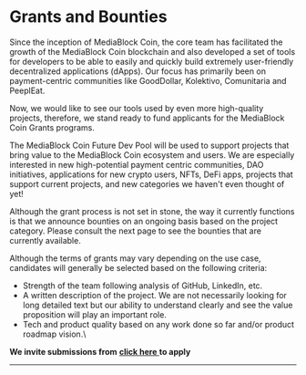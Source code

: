 # Grants and Bounties

Since the inception of MediaBlock Coin, the core team has facilitated the growth of the MediaBlock Coin blockchain and also developed a set of tools for developers to be able to easily and quickly build extremely user-friendly decentralized applications (dApps). Our focus has primarily been on payment-centric communities like GoodDollar, Kolektivo, Comunitaria and PeeplEat.

Now, we would like to see our tools used by even more high-quality projects, therefore, we stand ready to fund applicants for the MediaBlock Coin Grants programs.

​The MediaBlock Coin Future Dev Pool will be used to support projects that bring value to the MediaBlock Coin ecosystem and users. We are especially interested in new high-potential payment centric communities, DAO initiatives, applications for new crypto users, NFTs, DeFi apps, projects that support current projects, and new categories we haven't even thought of yet!

Although the grant process is not set in stone, the way it currently functions is that we announce bounties on an ongoing basis based on the project category. Please consult the next page to see the bounties that are currently available.

Although the terms of grants may vary depending on the use case, candidates will generally be selected based on the following criteria:

* Strength of the team following analysis of GitHub, LinkedIn, etc.&#x20;
* A written description of the project. We are not necessarily looking for long detailed text but our ability to understand clearly and see the value proposition will play an important role.
* Tech and product quality based on any work done so far and/or product roadmap vision.\


**We invite submissions from** [**click here** ](https://hbfigtycii9.typeform.com/to/OfCHzmOY?utm\_source=xxxxx\&utm\_medium=xxxxx\&utm\_campaign=xxxxx\&utm\_term=xxxxx\&utm\_content=xxxxx)**to apply**

****
